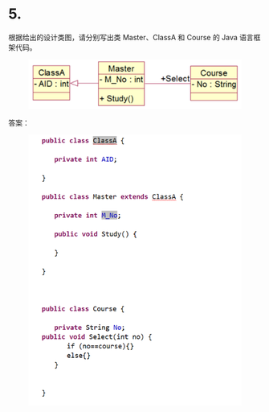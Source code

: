 # 5.

根据给出的设计类图，请分别写出类 Master、ClassA 和 Course 的 Java 语言框架代码。

<figure><img src="../.gitbook/assets/image (1) (1) (1).png" alt=""><figcaption></figcaption></figure>

答案：

<figure><img src="../.gitbook/assets/image (6).png" alt=""><figcaption></figcaption></figure>
